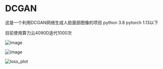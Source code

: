 # DCGAN

这是一个利用DCGAN网络生成人脸面部图像的项目
python 3.8
pytorch 1.13以下

目前使用算力云4090D迭代1000次




![image](https://github.com/user-attachments/assets/9a1766b2-dfac-4b54-be83-8ae6eccbe5e5)

![image](https://github.com/user-attachments/assets/fddbfb12-48b5-4234-9447-dd91f20145b3)

![loss_plot](https://github.com/user-attachments/assets/550c188f-0c82-414f-908b-11dbfb953a3b)
